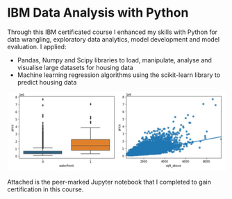 # IBM Data Analysis with Python
Through this IBM certificated course I enhanced my skills with Python for data wrangling, exploratory data analytics, model development and model evaluation. I applied:
- Pandas, Numpy and Scipy libraries to load, manipulate, analyse and visualise large datasets for housing data
- Machine learning regression algorithms using the scikit-learn library to predict housing data

![](https://github.com/ds-mathias/IBM-data-analysis-with-python/blob/main/plots.JPG)

Attached is the peer-marked Jupyter notebook that I completed to gain certification in this course.
